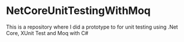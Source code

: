 # NetCoreUnitTestingWithMoq
This is a repository where I did a prototype to for unit testing using .Net Core, XUnit Test and Moq with C#
